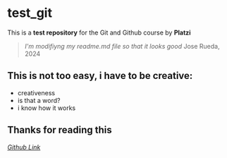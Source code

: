 # test_git

This is a **test repository** for the Git and Github course by **Platzi**

> *I'm modifiyng my readme.md file so that it looks good*
Jose Rueda, 2024

## This is not too easy, i have to be creative:
 - creativeness
 - is that a word?
 - i know how it works

## Thanks for reading this
*[Github Link](https://github.com/JoseVRueda/test_git.git)*
